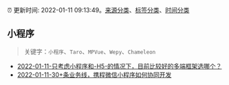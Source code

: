 :alarm_clock: 更新时间: 2022-01-11 09:13:49。[来源分类](../README.md)、[标签分类](../TAGS.md)、[时间分类](../TIMELINE.md)

## 小程序


> 关键字：`小程序`、`Taro`、`MPVue`、`Wepy`、`Chameleon`



- [2022-01-11-只考虑小程序和-H5-的情况下，目前比较好的多端框架选哪个？](https://www.v2ex.com/t/827597) 
- [2022-01-11-30+条业务线，携程微信小程序如何协同开发](https://toutiao.io/k/kh496og) 